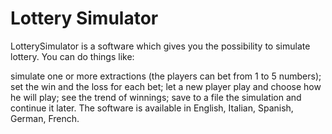 # Lottery Simulator

LotterySimulator is a software which gives you the possibility to simulate lottery.
You can do things like:

simulate one or more extractions (the players can bet from 1 to 5 numbers);
set the win and the loss for each bet;
let a new player play and choose how he will play;
see the trend of winnings;
save to a file the simulation and continue it later.
The software is available in English, Italian, Spanish, German, French.
